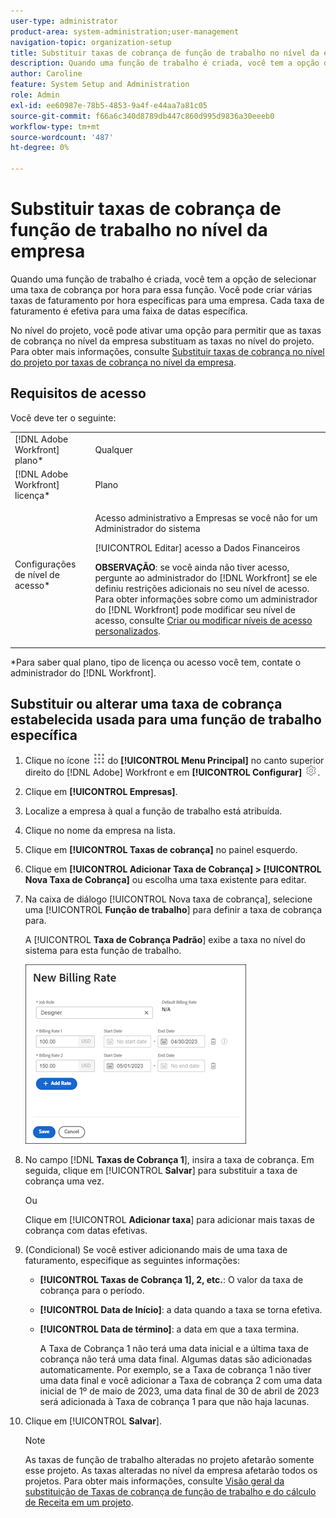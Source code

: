 ```yaml
---
user-type: administrator
product-area: system-administration;user-management
navigation-topic: organization-setup
title: Substituir taxas de cobrança de função de trabalho no nível da empresa
description: Quando uma função de trabalho é criada, você tem a opção de selecionar uma taxa de cobrança por hora para essa função. Você pode criar uma taxa de cobrança por hora específica para uma empresa.
author: Caroline
feature: System Setup and Administration
role: Admin
exl-id: ee60987e-78b5-4853-9a4f-e44aa7a81c05
source-git-commit: f66a6c340d8789db447c860d995d9836a30eeeb0
workflow-type: tm+mt
source-wordcount: '487'
ht-degree: 0%

---
```


# Substituir taxas de cobrança de função de trabalho no nível da empresa

Quando uma função de trabalho é criada, você tem a opção de selecionar uma taxa de cobrança por hora para essa função. Você pode criar várias taxas de faturamento por hora específicas para uma empresa. Cada taxa de faturamento é efetiva para uma faixa de datas específica.

No nível do projeto, você pode ativar uma opção para permitir que as taxas de cobrança no nível da empresa substituam as taxas no nível do projeto. Para obter mais informações, consulte [Substituir taxas de cobrança no nível do projeto por taxas de cobrança no nível da empresa](../../../manage-work/projects/project-finances/override-project-level-with-company-level-billing-rates.md).

## Requisitos de acesso

Você deve ter o seguinte:

<table style="table-layout:auto"> 
 <col> 
 <col> 
 <tbody> 
  <tr> 
   <td role="rowheader">[!DNL Adobe Workfront] plano*</td> 
   <td> <p>Qualquer </p> </td> 
  </tr> 
  <tr> 
   <td role="rowheader">[!DNL Adobe Workfront] licença*</td> 
   <td>Plano</td> 
  </tr> 
  <tr> 
   <td role="rowheader">Configurações de nível de acesso*</td> 
   <td> <p>Acesso administrativo a Empresas se você não for um Administrador do sistema</p> <p>[!UICONTROL Editar] acesso a Dados Financeiros</p> <p><b>OBSERVAÇÃO</b>: se você ainda não tiver acesso, pergunte ao administrador do [!DNL Workfront] se ele definiu restrições adicionais no seu nível de acesso. Para obter informações sobre como um administrador do [!DNL Workfront] pode modificar seu nível de acesso, consulte <a href="../../../administration-and-setup/add-users/configure-and-grant-access/create-modify-access-levels.md" class="MCXref xref">Criar ou modificar níveis de acesso personalizados</a>.</p> </td> 
  </tr> 
 </tbody> 
</table>

&#42;Para saber qual plano, tipo de licença ou acesso você tem, contate o administrador do [!DNL Workfront].

## Substituir ou alterar uma taxa de cobrança estabelecida usada para uma função de trabalho específica

1. Clique no ícone ![](assets/main-menu-icon.png) do **[!UICONTROL Menu Principal]** no canto superior direito do [!DNL Adobe] Workfront e em **[!UICONTROL Configurar]** ![](assets/gear-icon-settings.png).

1. Clique em **[!UICONTROL Empresas]**.
1. Localize a empresa à qual a função de trabalho está atribuída.
1. Clique no nome da empresa na lista.
1. Clique em **[!UICONTROL Taxas de cobrança]** no painel esquerdo.
1. Clique em **[!UICONTROL Adicionar Taxa de Cobrança] > [!UICONTROL Nova Taxa de Cobrança]** ou escolha uma taxa existente para editar.
1. Na caixa de diálogo [!UICONTROL Nova taxa de cobrança], selecione uma [!UICONTROL **Função de trabalho**] para definir a taxa de cobrança para.

   A [!UICONTROL **Taxa de Cobrança Padrão**] exibe a taxa no nível do sistema para esta função de trabalho.

   ![Caixa de diálogo Nova Taxa de Cobrança](assets/date-effective-billing-rates-for-company.png)

1. No campo [!DNL **Taxas de Cobrança 1**], insira a taxa de cobrança. Em seguida, clique em [!UICONTROL **Salvar**] para substituir a taxa de cobrança uma vez.

   Ou

   Clique em [!UICONTROL **Adicionar taxa**] para adicionar mais taxas de cobrança com datas efetivas.

1. (Condicional) Se você estiver adicionando mais de uma taxa de faturamento, especifique as seguintes informações:

   * **[!UICONTROL Taxas de Cobrança 1], 2, etc.**: O valor da taxa de cobrança para o período.
   * **[!UICONTROL Data de Início]**: a data quando a taxa se torna efetiva.
   * **[!UICONTROL Data de término]**: a data em que a taxa termina.

     A Taxa de Cobrança 1 não terá uma data inicial e a última taxa de cobrança não terá uma data final. Algumas datas são adicionadas automaticamente. Por exemplo, se a Taxa de cobrança 1 não tiver uma data final e você adicionar a Taxa de cobrança 2 com uma data inicial de 1º de maio de 2023, uma data final de 30 de abril de 2023 será adicionada à Taxa de cobrança 1 para que não haja lacunas.

1. Clique em [!UICONTROL **Salvar**].

   >[!NOTE]
   >
   >As taxas de função de trabalho alteradas no projeto afetarão somente esse projeto. As taxas alteradas no nível da empresa afetarão todos os projetos. Para obter mais informações, consulte [Visão geral da substituição de Taxas de cobrança de função de trabalho e do cálculo de Receita em um projeto](../../../manage-work/projects/project-finances/override-role-billing-rates-and-calculate-project-revenue.md).
